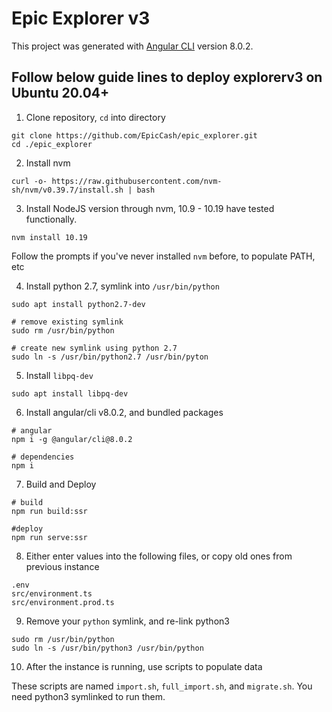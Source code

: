 # Epic Explorer v3

This project was generated with [Angular CLI](https://github.com/angular/angular-cli) version 8.0.2.

## Follow below guide lines to deploy explorerv3 on Ubuntu 20.04+

1. Clone repository, `cd` into directory

```
git clone https://github.com/EpicCash/epic_explorer.git
cd ./epic_explorer
```

2. Install nvm

```
curl -o- https://raw.githubusercontent.com/nvm-sh/nvm/v0.39.7/install.sh | bash
```

3. Install NodeJS version through nvm, 10.9 - 10.19 have tested functionally.

```
nvm install 10.19
```

Follow the prompts if you've never installed `nvm` before, to populate PATH, etc

4. Install python 2.7, symlink into `/usr/bin/python`

```
sudo apt install python2.7-dev

# remove existing symlink
sudo rm /usr/bin/python 

# create new symlink using python 2.7
sudo ln -s /usr/bin/python2.7 /usr/bin/pyton
```

5. Install `libpq-dev`

```
sudo apt install libpq-dev
```

6. Install angular/cli v8.0.2, and bundled packages

```
# angular
npm i -g @angular/cli@8.0.2

# dependencies
npm i
```

7. Build and Deploy

```
# build
npm run build:ssr

#deploy
npm run serve:ssr
```


8. Either enter values into the following files, or copy old ones from previous instance

```
.env
src/environment.ts
src/environment.prod.ts
```

9. Remove your `python` symlink, and re-link python3

```
sudo rm /usr/bin/python
sudo ln -s /usr/bin/python3 /usr/bin/python
```

10. After the instance is running, use scripts to populate data

These scripts are named `import.sh`, `full_import.sh`, and `migrate.sh`.  You need python3 symlinked to run them.

